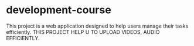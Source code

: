 # development-course
This project is a web application designed to help users manage their tasks efficiently.
THIS PROJECT HELP U TO UPLOAD VIDEOS, AUDIO EFFICIENTLY.
